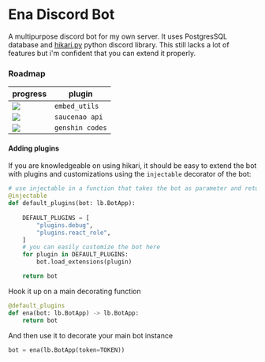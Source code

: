 # Ena Discord Bot

A multipurpose discord bot for my own server. It uses PostgresSQL database and [hikari.py](https://github.com/hikari-py/hikari) python discord library. This still lacks a lot of features but i'm confident that you can extend it properly.

### Roadmap

|  progress  | plugin |
| --- | --- |
| ![](https://geps.dev/progress/0)  | `embed_utils`  |
| ![](https://geps.dev/progress/0)  | `saucenao api` |
| ![](https://geps.dev/progress/0)  | `genshin codes` |

#### Adding plugins
If you are knowledgeable on using hikari, it should be easy to extend the bot with plugins and customizations using the `injectable` decorator of the bot:
```py
# use injectable in a function that takes the bot as parameter and returns the bot.
@injectable
def default_plugins(bot: lb.BotApp):
    
    DEFAULT_PLUGINS = [
        "plugins.debug",
        "plugins.react_role",
    ]
    # you can easily customize the bot here
    for plugin in DEFAULT_PLUGINS:
        bot.load_extensions(plugin)

    return bot
```
Hook it up on a main decorating function
```py
@default_plugins
def ena(bot: lb.BotApp) -> lb.BotApp:
    return bot
```
And then use it to decorate your main bot instance
```py
bot = ena(lb.BotApp(token=TOKEN))
```
